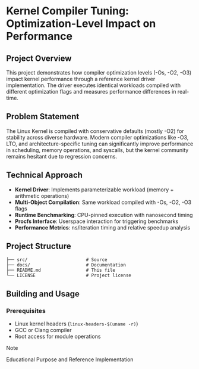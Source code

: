 # Kernel Compiler Tuning: Optimization-Level Impact on Performance

## Project Overview

This project demonstrates how compiler optimization levels (-Os, -O2, -O3) impact kernel performance through a reference kernel driver implementation. The driver executes identical workloads compiled with different optimization flags and measures performance differences in real-time.

## Problem Statement

The Linux Kernel is compiled with conservative defaults (mostly -O2) for stability across diverse hardware. Modern compiler optimizations like -O3, LTO, and architecture-specific tuning can significantly improve performance in scheduling, memory operations, and syscalls, but the kernel community remains hesitant due to regression concerns.

## Technical Approach

- **Kernel Driver**: Implements parameterizable workload (memory + arithmetic operations)
- **Multi-Object Compilation**: Same workload compiled with -Os, -O2, -O3 flags
- **Runtime Benchmarking**: CPU-pinned execution with nanosecond timing
- **Procfs Interface**: Userspace interaction for triggering benchmarks
- **Performance Metrics**: ns/iteration timing and relative speedup analysis

## Project Structure

```
├── src/                      # Source
├── docs/                     # Documentation
├── README.md                 # This file
└── LICENSE                   # Project license
```

## Building and Usage

### Prerequisites
- Linux kernel headers (`linux-headers-$(uname -r)`)
- GCC or Clang compiler
- Root access for module operations

> [!NOTE]
> Educational Purpose and Reference Implementation
